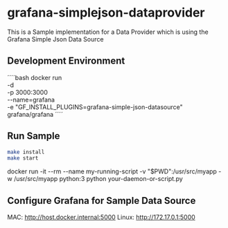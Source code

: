 # grafana-simplejson-dataprovider
This is a Sample implementation for a Data Provider which is using the Grafana Simple Json Data Source


## Development Environment
´´´´bash
docker run \
  -d \
  -p 3000:3000 \
  --name=grafana \
  -e "GF_INSTALL_PLUGINS=grafana-simple-json-datasource" \
  grafana/grafana
´´´´

## Run Sample
````bash
make install
make start
````

docker run -it --rm --name my-running-script -v "$PWD":/usr/src/myapp -w /usr/src/myapp python:3 python your-daemon-or-script.py


## Configure Grafana for Sample Data Source
MAC: http://host.docker.internal:5000
Linux: http://172.17.0.1:5000
